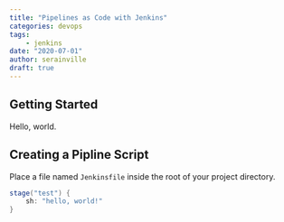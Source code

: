 ```yaml
---
title: "Pipelines as Code with Jenkins"
categories: devops
tags:
    - jenkins
date: "2020-07-01"
author: serainville
draft: true
---
```


## Getting Started
Hello, world.

## Creating a Pipline Script
Place a file named `Jenkinsfile` inside the root of your project directory. 

```groovy
stage("test") {
    sh: "hello, world!"
}
```


